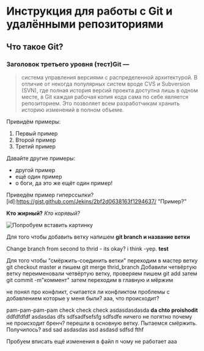 # Инструкция для работы с Git и удалёнными репозиториями

## Что такое Git? 
### Заголовок третьего уровня (тест)Git — 
>система управления версиями с распределенной архитектурой. В отличие от некогда популярных систем вроде CVS и Subversion (SVN), где полная история версий проекта доступна лишь в одном месте, в Git каждая рабочая копия кода сама по себе является репозиторием. Это позволяет всем разработчикам хранить историю изменений в полном объеме.

Привидём примеры:
1. Первый пример
2. Второй пример
3. Третий пример

Давайте другие примеры:
* другой пример 
* ещё один пример
* о боги, да это же ещёт один пример! 

Приведём пример гиперссылки? 
 [id]:https://gist.github.com/Jekins/2bf2d0638163f1294637/ "Пример?"


**Кто жирный?**
*Кто корявый?*

![Попробуем вставить картинку](https://www.meme-arsenal.com/memes/9c079c0ea5dcacbf60e4a93befbc3fc8.jpg)

Для того чтобы добавить ветку напишем **git branch и название ветки** 

Change branch from second to thrid - its okay? 
i think -yep.
**test**

Для того чтобы "смёржить-соединить ветки" переходим в мастер ветку git checkout master
и пишем git merge thrid_branch
Добавили четвёртую ветку
переименовали четвёртую ветку, проверяем
пишем git add
затем 
git commit -m"коммент"
затем переходим в главную и мёржим

не понял про конфликт, считается ли конфликтом проблемы с добавлением которые у меня были? 
ааа, что происходит? 

pam-pam-pam-pam
check
check
check
asdasdasdasda
**da chto proishodit**
ddfdfdfdf
asdasdas
dfs
sdfsadfsefsfg
sdfsdfe
ничего не погятно почему не происходит бренч? 
перешли в основную ветку. Пытаемся смёржить. Получилось? asd
sad
asdasdas
asd
asdasd
sdfsd
fthf


Пробуем вписать ещё изменения в файл п
чому не работает ааа
